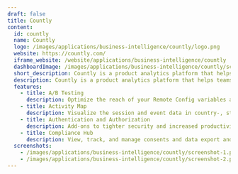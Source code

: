 ```yaml
---
draft: false
title: Countly
content:
  id: countly
  name: Countly
  logo: /images/applications/business-intelligence/countly/logo.png
  website: https://countly.com/
  iframe_website: /website/applications/business-intelligence/countly
  dashboardImage: /images/applications/business-intelligence/countly/screenshot-1.png
  short_description: Countly is a product analytics platform that helps teams track, analyze, and act on their user actions and behavior on mobile, web, and desktop applications.
  description: Countly is a product analytics platform that helps teams track, analyze, and act on their user actions and behavior on mobile, web, and desktop applications.
  features:
    - title: A/B Testing
      description: Optimize the reach of your Remote Config variables and measure their impact on your app’s behavior.
    - title: Activity Map
      description: Visualize the session and event data in country-, state- and city-level detail.
    - title: Authentication and Authorization
      description: Add-ons to tighter security and increased productivity.
    - title: Compliance Hub
      description: View, track, and manage consents and data export and purge requests, in one place.
  screenshots:
    - /images/applications/business-intelligence/countly/screenshot-1.png
    - /images/applications/business-intelligence/countly/screenshot-2.png
---
```

